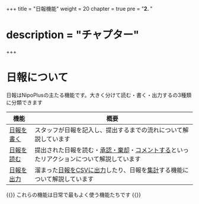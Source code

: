 +++
title = "日報機能"
weight = 20
chapter = true
pre = "<b>2. </b>"
# description = "チャプター"
+++

# 日報について

日報はNipoPlusの主たる機能です。大きく分けて読む・書く・出力するの3種類に分類できます

|機能|概要|
|---|---|
|[日報を書く](/report/write/write/)|スタッフが日報を記入し、提出するまでの流れについて解説しています|
|[日報を読む](/report/read/list/)|提出された日報を読む・[承認・棄却](/report/read/detail/state/)・[コメントする](/report/read/detail/comment/)といったリアクションについて解説しています|
|[日報を出力](/report/totalling/)|溜まった[日報をCSVに出力](/report/read/detail/csv/)したり、日報を[集計](/report/totalling/cumulative/)する機能について解説しています|

{{<alice pos="right" icon="here">}}
これらの機能は日常で最もよく使う機能たちです
{{</alice>}}
  